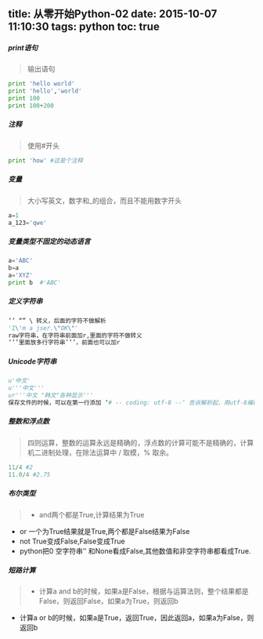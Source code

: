 title: 从零开始Python-02
date: 2015-10-07 11:10:30
tags: python
toc: true
---
##### print语句
>输出语句
```python
print 'hello world'
print 'hello','world'
print 100
print 100+200
```
<!--more-->
##### 注释
>使用#开头
```python
print 'how' #这是个注释
```

##### 变量
>大小写英文，数字和_的组合，而且不能用数字开头
```python
a=1
a_123='qwe'
```

##### 变量类型不固定的动态语言
```python
a='ABC'
b=a
a='XYZ'
print b  #'ABC'
```

##### 定义字符串
```python
‘’ “” \ 转义，后面的字符不做解析
'I\'m a jser.\"OK\"'
raw字符串，在字符串前面加r,里面的字符不做转义
‘’’里面放多行字符串’’’，前面也可以加r
```

##### Unicode字符串
```python
u'中文'
u'''中文'''
ur'''中文 "韩文"各种显示'''
保存文件的时候，可以在第一行添加 ‘# -- coding: utf-8 --‘ 告诉解析起，用utf-8编码读取
```

##### 整数和浮点数
>四则运算，整数的运算永远是精确的，浮点数的计算可能不是精确的，计算机二进制处理，在除法运算中 / 取模，% 取余。
```python
11/4 #2
11.0/4 #2.75
```

##### 布尔类型
>* and两个都是True,计算结果为True
* or 一个为True结果就是True,两个都是False结果为False
* not True变成False,False变成True
* python把0 空字符串’’ 和None看成False,其他数值和非空字符串都看成True.

##### 短路计算
>* 计算a and b的时候，如果a是False，根据与运算法则，整个结果都是False，则返回False，如果a为True，则返回b
* 计算a or b的时候，如果a是True，返回True，因此返回a，如果a为False，则返回b